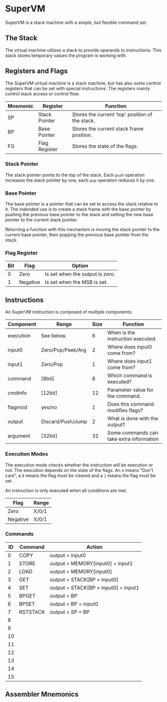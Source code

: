 # SuperVM

SuperVM is a stack machine with a simple, but flexible command
set.

## The Stack
The virtual machine utilizes a stack to provide operands to instructions.
This stack stores temporary values the program is working with.

## Registers and Flags

The SuperVM virtual machine is a stack machine, but has also some control
registers that can be set with special instructions. The registers mainly
control stack access or control flow.

| Mnemonic | Register      | Function                                        |
|----------|---------------|-------------------------------------------------|
|       SP | Stack Pointer | Stores the current 'top' position of the stack. |
|       BP | Base Pointer  | Stores the current stack frame position.        |
|       FG | Flag Register | Stores the state of the flags.                  |

### Stack Pointer
The stack pointer points to the top of the stack. Each `push` operation increases
the stack pointer by one, each `pop` operation reduces it by one.

### Base Pointer
The base pointer is a pointer that can be set to access the stack relative to it.
The indended use is to create a stack frame with the base pointer by pushing the
previous base pointer to the stack and setting the new base pointer to the current
stack pointer.

Returning a function with this mechanism is moving the stack pointer to the current
base pointer, then popping the previous base pointer from the stack.

### Flag Register

| Bit | Flag     | Option                          |
|-----|----------|---------------------------------|
|   0 | Zero     | Is set when the output is zero. |
|   1 | Negative | Is set when the MSB is set.     |

## Instructions

An SuperVM instruction is composed of multiple components:

| Component | Range             | Size | Function                                 |
|-----------|-------------------|------|-------------------------------------------|
| execution | See below.        |    6 | When is the instruction executed.        |
| input0    | Zero/Pop/Peek/Arg |    2 | Where does input0 come from?             |
| input1    | Zero/Pop          |    1 | Where does input1 come from?             |
| command   | [8bit]            |    8 | Which command is executed?               |
| cmdinfo   | [12bit]           |   12 | Parameter value for the command.         |
| flagmod   | yes/no            |    1 | Does this command modifies flags?        |
| output    | Discard/Push/Jump |    2 | What is done with the output?            |
| argument  | [32bit]           |   32 | Some commands can take extra information |

### Execution Modes

The execution mode checks whether the instruction will be execution or not. The execution
depends on the state of the flags. An `X` means "Don't care", a `0` means the flag must be
cleared and a `1` means the flag must be set.

An instruction is only executed when all conditions are met.

| Flag      | Range |
|-----------|-------|
| Zero      | X/0/1 |
| Negative  | X/0/1 |

### Commands

| ID | Command     | Action                               |
|----|-------------|--------------------------------------|
|  0 | COPY        | output = input0                      |
|  1 | STORE       | output = MEMORY[input0] = input1     |
|  2 | LOAD        | output = MEMORY[input0]              |
|  3 | GET         | output = STACK[BP + input0]          |
|  4 | SET         | output = STACK[BP + input0] = input1 |
|  5 | BPGET       | output = BP                          |
|  6 | BPSET       | output = BP = input0                 |
|  7 | RSTSTACK    | output = SP = BP                     |
|  8 |             |                                      |
|  9 |             |                                      |
| 10 |             |                                      |
| 11 |             |                                      |
| 12 |             |                                      |
| 13 |             |                                      |
| 14 |             |                                      |
| 15 |             |                                      |


## Assembler Mnemonics